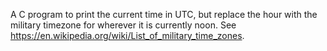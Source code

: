 A C program to print the current time in UTC, but replace the hour with the military timezone for wherever it is currently noon.
See https://en.wikipedia.org/wiki/List_of_military_time_zones.
